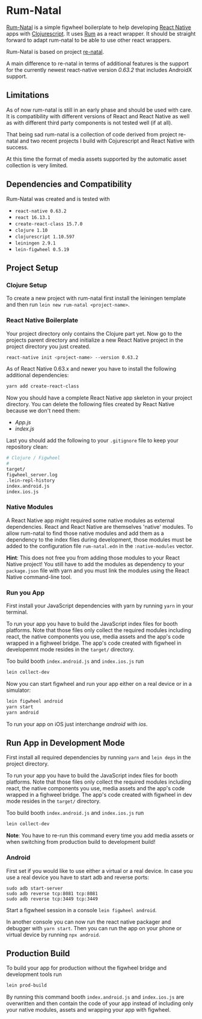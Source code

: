 # Rum-Natal

[Rum-Natal](https://github.com/ClockworksIO/rum-natal) is a simple figwheel boilerplate to help developing [React Native](https://reactnative.dev/) apps with [Clojurescript](https://clojurescript.org/). It uses [Rum](https://github.com/tonsky/rum) as a react wrapper. It should be straight forward to adapt rum-natal to be able to use other react wrappers.

Rum-Natal is based on project [re-natal](https://github.com/drapanjanas/re-natal).

A main difference to re-natal in terms of additional features is the support for the currently newest react-native version _0.63.2_ that includes AndroidX support.

## Limitations

As of now rum-natal is still in an early phase and should be used with care. It is compatibility with different versions of React and React Native as well as with different third party components is not tested well (if at all).

That being sad rum-natal is a collection of code derived from project re-natal and two recent projects I build with Cojurescript and React Native with success.

At this time the format of media assets supported by the automatic asset collection is very limited.

## Dependencies and Compatibility

Rum-Natal was created and is tested with
- `react-native 0.63.2`
- `react 16.13.1`
- `create-react-class 15.7.0`
- `clojure 1.10`
- `clojurescript 1.10.597`
- `leiningen 2.9.1`
- `lein-figwheel 0.5.19`

## Project Setup

### Clojure Setup

To create a new project with rum-natal first install the leiningen template and then run `lein new rum-natal <project-name>`.

### React Native Boilerplate

Your project directory only contains the Clojure part yet. Now go to the projects parent directory and initialize a new React Native project in the project directory you just created.
```bash
react-native init <project-name> --version 0.63.2
```

As of React Native 0.63.x and newer you have to install the following additional dependencies:
```bash
yarn add create-react-class
```

Now you should have a complete React Native app skeleton in your project directory. You can delete the following files created by React Native because we don't need them:
- _App.js_
- _index.js_

Last you should add the following to your `.gitignore` file to keep your repository clean:
```bash
# Clojure / Figwheel
#
target/
figwheel_server.log
.lein-repl-history
index.android.js
index.ios.js
```

### Native Modules

A React Native app might required some native modules as external dependencies. React and React Native are themselves 'native' modules. To allow rum-natal to find those native modules and add them as a dependency to the index files during development, those modules must be added to the configuration file `rum-natal.edn` in the `:native-modules` vector.

**Hint**: This does not free you from adding those modules to your React Native project! You still have to add the modules as dependency to your `package.json` file with yarn and you must link the modules using the React Native command-line tool.

### Run you App

First install your JavaScript dependencies with yarn by running `yarn` in your terminal.

To run your app you have to build the JavaScript index files for booth platforms. Note that those files only collect the required modules including react, the native components you use, media assets and the app's code wrapped in a fighweel bridge. The app's code created with figwheel in developemnt mode resides in the `target/` directory.

Too build booth `index.android.js` and `index.ios.js` run
```bash
lein collect-dev
```

Now you can start figwheel and run your app either on a real device or in a simulator:
```bash
lein figwheel android
yarn start
yarn android
```
To run your app on iOS just interchange _android_ with _ios_.


## Run App in Development Mode

First install all required dependencies by running `yarn` and `lein deps` in the project directory.

To run your app you have to build the JavaScript index files for booth platforms. Note that those files only collect the required modules including react, the native components you use, media assets and the app's code wrapped in a fighweel bridge. The app's code created with figwheel in dev mode resides in the `target/` directory.

Too build booth `index.android.js` and `index.ios.js` run
```bash
lein collect-dev
```

**Note**: You have to re-run this command every time you add media assets or when switching from production build to development build!

### Android

First set if you would like to use either a virtual or a real device. In case you use a real device you have to start adb and reverse ports:
```
sudo adb start-server
sudo adb reverse tcp:8081 tcp:8081
sudo adb reverse tcp:3449 tcp:3449
```

Start a figwheel session in a console `lein figwheel android`.

In another console you can now run the react native packager and debugger with `yarn start`. Then you can run the app on your phone or virtual device by running `npx android`.


## Production Build

To build your app for production without the figwheel bridge and development tools run
```bash
lein prod-build
```

By running this command booth `index.android.js` and `index.ios.js` are overwritten and then contain the code of your app instead of including only your native modules, assets and wrapping your app with figwheel.
